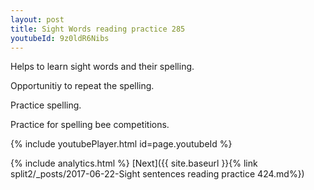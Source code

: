 ```yaml
---
layout: post
title: Sight Words reading practice 285
youtubeId: 9z0ldR6Nibs
---
```

 
 
Helps to learn sight words and their spelling.

Opportunitiy to repeat the spelling. 

Practice spelling. 
 
Practice for spelling bee competitions. 
 
{% include youtubePlayer.html id=page.youtubeId %}
 
 
{% include analytics.html %} 
[Next]({{ site.baseurl }}{% link  split2/_posts/2017-06-22-Sight sentences reading practice 424.md%})
 
